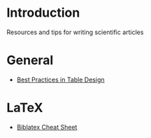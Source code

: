 # Introduction

Resources and tips for writing scientific articles

# General

- [Best Practices in Table Design](https://www.csescienceeditor.org/article/best-practices-in-table-design/)

# LaTeX

- [Biblatex Cheat Sheet](https://tug.ctan.org/info/biblatex-cheatsheet/biblatex-cheatsheet.pdf)
